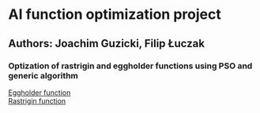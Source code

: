 # AI function optimization project 
## Authors: Joachim Guzicki, Filip Łuczak

### Optization of rastrigin and eggholder functions using PSO and generic algorithm
[Eggholder function](https://www.sfu.ca/~ssurjano/egg.html) \
[Rastrigin function](https://www.sfu.ca/~ssurjano/rastr.html)
